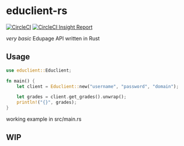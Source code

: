 # educlient-rs

[![CircleCI](https://dl.circleci.com/status-badge/img/gh/Anfeket/educlient-rs/tree/main.svg?style=svg)](https://dl.circleci.com/status-badge/redirect/gh/Anfeket/educlient-rs/tree/main)
[![CircleCI Insight Report](https://dl.circleci.com/insights-snapshot/gh/Anfeket/educlient-rs/main/rust-build-workflow/badge.svg?window=30d)](https://app.circleci.com/insights/github/Anfeket/educlient-rs/workflows/rust-build-workflow/overview?branch=main&reporting-window=last-30-days&insights-snapshot=true)

*very basic* Edupage API written in Rust

## Usage

```rust
use educlient::Educlient;

fn main() {
    let client = Educlient::new("username", "password", "domain");

    let grades = client.get_grades().unwrap();
    println!("{}", grades);
}
```

working example in src/main.rs

## WIP
